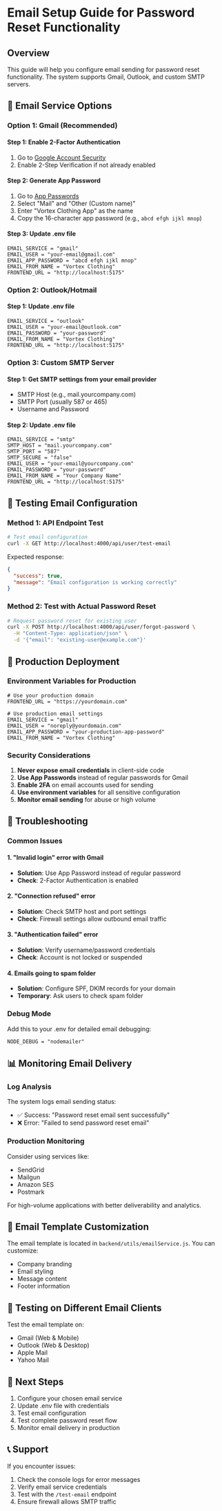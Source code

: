 # Email Setup Guide for Password Reset Functionality

## Overview
This guide will help you configure email sending for password reset functionality. The system supports Gmail, Outlook, and custom SMTP servers.

## 📧 Email Service Options

### Option 1: Gmail (Recommended)

#### Step 1: Enable 2-Factor Authentication
1. Go to [Google Account Security](https://myaccount.google.com/security)
2. Enable 2-Step Verification if not already enabled

#### Step 2: Generate App Password
1. Go to [App Passwords](https://myaccount.google.com/apppasswords)
2. Select "Mail" and "Other (Custom name)"
3. Enter "Vortex Clothing App" as the name
4. Copy the 16-character app password (e.g., `abcd efgh ijkl mnop`)

#### Step 3: Update .env file
```env
EMAIL_SERVICE = "gmail"
EMAIL_USER = "your-email@gmail.com"
EMAIL_APP_PASSWORD = "abcd efgh ijkl mnop"
EMAIL_FROM_NAME = "Vortex Clothing"
FRONTEND_URL = "http://localhost:5175"
```

### Option 2: Outlook/Hotmail

#### Step 1: Update .env file
```env
EMAIL_SERVICE = "outlook"
EMAIL_USER = "your-email@outlook.com"
EMAIL_PASSWORD = "your-password"
EMAIL_FROM_NAME = "Vortex Clothing"
FRONTEND_URL = "http://localhost:5175"
```

### Option 3: Custom SMTP Server

#### Step 1: Get SMTP settings from your email provider
- SMTP Host (e.g., mail.yourcompany.com)
- SMTP Port (usually 587 or 465)
- Username and Password

#### Step 2: Update .env file
```env
EMAIL_SERVICE = "smtp"
SMTP_HOST = "mail.yourcompany.com"
SMTP_PORT = "587"
SMTP_SECURE = "false"
EMAIL_USER = "your-email@yourcompany.com"
EMAIL_PASSWORD = "your-password"
EMAIL_FROM_NAME = "Your Company Name"
FRONTEND_URL = "http://localhost:5175"
```

## 🧪 Testing Email Configuration

### Method 1: API Endpoint Test
```bash
# Test email configuration
curl -X GET http://localhost:4000/api/user/test-email
```

Expected response:
```json
{
  "success": true,
  "message": "Email configuration is working correctly"
}
```

### Method 2: Test with Actual Password Reset
```bash
# Request password reset for existing user
curl -X POST http://localhost:4000/api/user/forgot-password \
  -H "Content-Type: application/json" \
  -d '{"email": "existing-user@example.com"}'
```

## 🚀 Production Deployment

### Environment Variables for Production
```env
# Use your production domain
FRONTEND_URL = "https://yourdomain.com"

# Use production email settings
EMAIL_SERVICE = "gmail"
EMAIL_USER = "noreply@yourdomain.com"
EMAIL_APP_PASSWORD = "your-production-app-password"
EMAIL_FROM_NAME = "Vortex Clothing"
```

### Security Considerations
1. **Never expose email credentials** in client-side code
2. **Use App Passwords** instead of regular passwords for Gmail
3. **Enable 2FA** on email accounts used for sending
4. **Use environment variables** for all sensitive configuration
5. **Monitor email sending** for abuse or high volume

## 🔧 Troubleshooting

### Common Issues

#### 1. "Invalid login" error with Gmail
- **Solution**: Use App Password instead of regular password
- **Check**: 2-Factor Authentication is enabled

#### 2. "Connection refused" error
- **Solution**: Check SMTP host and port settings
- **Check**: Firewall settings allow outbound email traffic

#### 3. "Authentication failed" error
- **Solution**: Verify username/password credentials
- **Check**: Account is not locked or suspended

#### 4. Emails going to spam folder
- **Solution**: Configure SPF, DKIM records for your domain
- **Temporary**: Ask users to check spam folder

### Debug Mode
Add this to your .env for detailed email debugging:
```env
NODE_DEBUG = "nodemailer"
```

## 📊 Monitoring Email Delivery

### Log Analysis
The system logs email sending status:
- ✅ Success: "Password reset email sent successfully"
- ❌ Error: "Failed to send password reset email"

### Production Monitoring
Consider using services like:
- SendGrid
- Mailgun
- Amazon SES
- Postmark

For high-volume applications with better deliverability and analytics.

## 🎨 Email Template Customization

The email template is located in `backend/utils/emailService.js`. You can customize:
- Company branding
- Email styling
- Message content
- Footer information

## 📱 Testing on Different Email Clients

Test the email template on:
- Gmail (Web & Mobile)
- Outlook (Web & Desktop)
- Apple Mail
- Yahoo Mail

## 🔄 Next Steps

1. Configure your chosen email service
2. Update .env file with credentials
3. Test email configuration
4. Test complete password reset flow
5. Monitor email delivery in production

## 📞 Support

If you encounter issues:
1. Check the console logs for error messages
2. Verify email service credentials
3. Test with the `/test-email` endpoint
4. Ensure firewall allows SMTP traffic